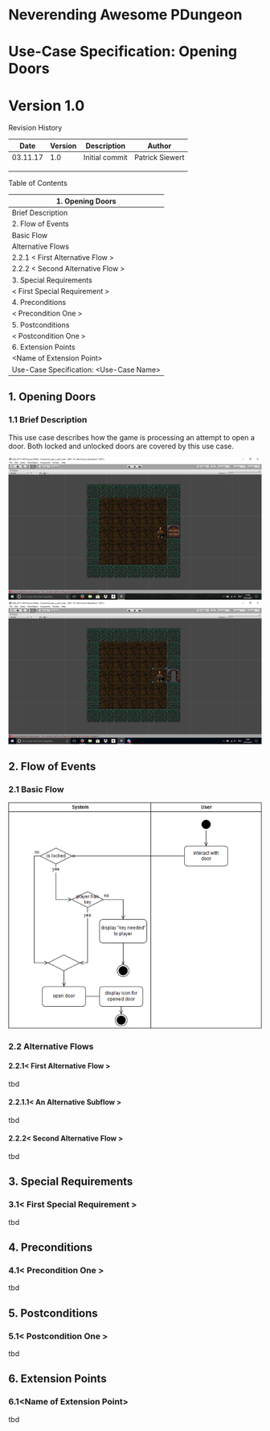 
# Neverending Awesome PDungeon

# Use-Case Specification: Opening Doors

# Version 1.0

Revision History

| **Date** | **Version** | **Description** | **Author** |
| --- | --- | --- | --- |
| 03.11.17 | 1.0 | Initial commit | Patrick Siewert |
|   |   |   |   |
|   |   |   |   |
|   |   |   |   |

Table of Contents

| 1.        Opening Doors        |
| --- |
|         Brief Description        |
| 2.        Flow of Events        |
|         Basic Flow        |
|         Alternative Flows        |
| 2.2.1        &lt; First Alternative Flow &gt;        |
| 2.2.2        &lt; Second Alternative Flow &gt;        |
| 3.        Special Requirements        |
|         &lt; First Special Requirement &gt;        |
| 4.        Preconditions        |
|         &lt; Precondition One &gt;        |
| 5.        Postconditions        |
|         &lt; Postcondition One &gt;        |
| 6.        Extension Points        |
|         &lt;Name of Extension Point&gt;        |
| Use-Case Specification: &lt;Use-Case Name&gt; |

 ## 1. Opening Doors
 
 ### 1.1 Brief Description
This use case describes how the game is processing an attempt to open a door. Both locked and unlocked doors are covered by this use case.

<img src = "https://raw.githubusercontent.com/AdrianSchneble/nap/master/usecases/Screenshot_open_door_1.png">

<img src = "https://raw.githubusercontent.com/AdrianSchneble/nap/master/usecases/Screenshot_open_door_2.png">

## 2. Flow of Events
### 2.1 Basic Flow

<img src="https://raw.githubusercontent.com/AdrianSchneble/nap/master/usecases/UC_OpenDoor_ActivityDiagram.png">

### 2.2 Alternative Flows
#### 2.2.1&lt; First Alternative Flow &gt;

tbd

#### 2.2.1.1&lt; An Alternative Subflow &gt;

tbd

#### 2.2.2&lt; Second Alternative Flow &gt;

tbd

## 3. Special Requirements

### 3.1&lt; First Special Requirement &gt;

tbd

## 4. Preconditions

### 4.1&lt; Precondition One &gt;

tbd

## 5. Postconditions

### 5.1&lt; Postcondition One &gt;

tbd

## 6. Extension Points

### 6.1&lt;Name of Extension Point&gt;

tbd

